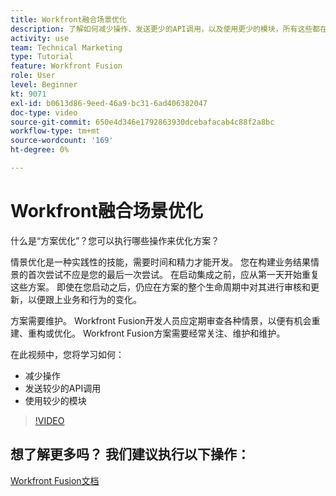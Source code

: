 ```yaml
---
title: Workfront融合场景优化
description: 了解如何减少操作、发送更少的API调用，以及使用更少的模块，所有这些都在 [!DNL Adobe Workfront Fusion].
activity: use
team: Technical Marketing
type: Tutorial
feature: Workfront Fusion
role: User
level: Beginner
kt: 9071
exl-id: b0613d86-9eed-46a9-bc31-6ad406382047
doc-type: video
source-git-commit: 650e4d346e1792863930dcebafacab4c88f2a8bc
workflow-type: tm+mt
source-wordcount: '169'
ht-degree: 0%

---
```


# Workfront融合场景优化

什么是“方案优化”？您可以执行哪些操作来优化方案？

情景优化是一种实践性的技能，需要时间和精力才能开发。 您在构建业务结果情景的首次尝试不应是您的最后一次尝试。 在启动集成之前，应从第一天开始重复这些方案。 即使在您启动之后，仍应在方案的整个生命周期中对其进行审核和更新，以便跟上业务和行为的变化。

方案需要维护。 Workfront Fusion开发人员应定期审查各种情景，以便有机会重建、重构或优化。 Workfront Fusion方案需要经常关注、维护和维护。

在此视频中，您将学习如何：

* 减少操作
* 发送较少的API调用
* 使用较少的模块

>[!VIDEO](https://video.tv.adobe.com/v/335313/?quality=12&learn=on)

## 想了解更多吗？ 我们建议执行以下操作：

[Workfront Fusion文档](https://experienceleague.adobe.com/docs/workfront/using/adobe-workfront-fusion/workfront-fusion-2.html?lang=en)
